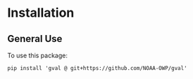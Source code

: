 # Installation

## General Use

To use this package:

`pip install 'gval @ git+https://github.com/NOAA-OWP/gval'`
